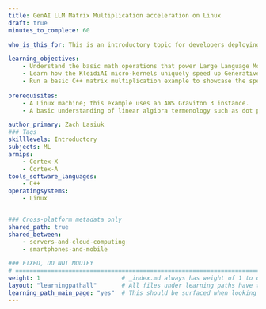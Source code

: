 ```yaml
---
title: GenAI LLM Matrix Multiplication acceleration on Linux
draft: true
minutes_to_complete: 60

who_is_this_for: This is an introductory topic for developers deploying LLMs on a Linux machine who want to speed up their application.

learning_objectives: 
    - Understand the basic math operations that power Large Language Models.
    - Learn how the KleidiAI micro-kernels uniquely speed up Generative AI inference performance.
    - Run a basic C++ matrix multiplication example to showcase the speedup the KleidiAI micro-kernels deliver.
    
prerequisites:
    - A Linux machine; this example uses an AWS Graviton 3 instance.
    - A basic understanding of linear algibra termenology such as dot product and matrix multiplication.

author_primary: Zach Lasiuk
### Tags
skilllevels: Introductory 
subjects: ML
armips:
    - Cortex-X
    - Cortex-A
tools_software_languages:
    - C++
operatingsystems:
    - Linux


### Cross-platform metadata only
shared_path: true
shared_between:
    - servers-and-cloud-computing
    - smartphones-and-mobile

### FIXED, DO NOT MODIFY
# ================================================================================
weight: 1                       # _index.md always has weight of 1 to order correctly
layout: "learningpathall"       # All files under learning paths have this same wrapper
learning_path_main_page: "yes"  # This should be surfaced when looking for related content. Only set for _index.md of learning path content.
---
```

